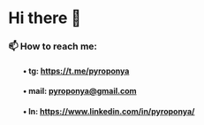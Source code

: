 # Hi there 👋

### 📫 How to reach me: 
####  &nbsp;&nbsp;&nbsp;&nbsp;&nbsp;&nbsp;&nbsp;&nbsp;• tg: https://t.me/pyroponya
####  &nbsp;&nbsp;&nbsp;&nbsp;&nbsp;&nbsp;&nbsp;&nbsp;• mail: pyroponya@gmail.com
####  &nbsp;&nbsp;&nbsp;&nbsp;&nbsp;&nbsp;&nbsp;&nbsp;• ln: https://www.linkedin.com/in/pyroponya/

<!--
**PyroPonya/PyroPonya** is a ✨ _special_ ✨ repository because its `README.md` (this file) appears on your GitHub profile.

Here are some ideas to get you started:

- 🔭 I’m currently working on ...
- 🌱 I’m currently learning ...
- 👯 I’m looking to collaborate on ...
- 🤔 I’m looking for help with ...
- 💬 Ask me about ...
- 📫 How to reach me: ...
- 😄 Pronouns: ...
- ⚡ Fun fact: ...
-->
